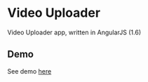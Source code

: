 # Video Uploader
Video Uploader app, written in AngularJS (1.6)

## Demo
See demo [here](https://yuliankarapetkov.github.io/video-uploader/#!/upload-video/)

